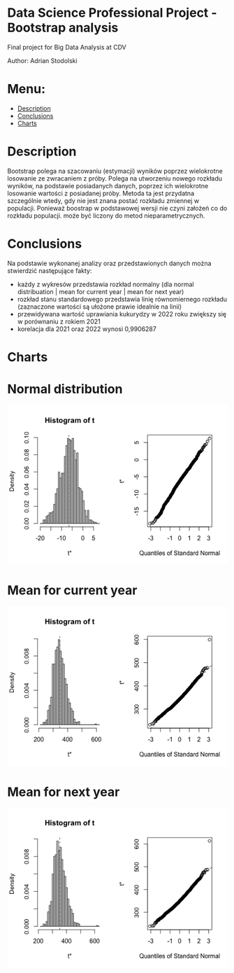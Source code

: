 # Data Science Professional Project - Bootstrap analysis
Final project for Big Data Analysis at CDV

Author: Adrian Stodolski

# Menu:
* [Description](https://github.com/adrianstodolski/Data_Science_Professional_Project/tree/main/Analiza%20Bootstrap#description)
* [Conclusions](https://github.com/adrianstodolski/Data_Science_Professional_Project/tree/main/Analiza%20Bootstrap#conclusions)
* [Charts](https://github.com/adrianstodolski/Data_Science_Professional_Project/tree/main/Analiza%20Bootstrap#charts)

# Description
Bootstrap polega na szacowaniu (estymacji) wyników poprzez wielokrotne losowanie ze zwracaniem z próby. Polega na utworzeniu nowego rozkładu wyników, na podstawie posiadanych danych, poprzez ich wielokrotne losowanie wartości z posiadanej próby. Metoda ta jest przydatna szczególnie wtedy, gdy nie jest znana postać rozkładu zmiennej w populacji. Ponieważ boostrap w podstawowej wersji nie czyni założeń co do rozkładu populacji. może być liczony do metod nieparametrycznych.


# Conclusions
Na podstawie wykonanej analizy oraz przedstawionych danych można stwierdzić następujące fakty:

* każdy z wykresów przedstawia rozkład normalny (dla normal distribuation | mean for current year | mean for next year)
* rozkład stanu standardowego przedstawia linię równomiernego rozkładu (zaznaczone wartości są ułożone prawie idealnie na linii)
* przewidywana wartość uprawiania kukurydzy w 2022 roku zwiększy się w porównaniu z rokiem 2021
* korelacja dla 2021 oraz 2022 wynosi 0,9906287

# Charts

# Normal distribution
![plot1](https://github.com/adrianstodolski/Data_Science_Professional_Project/blob/main/Analiza%20Bootstrap/normal_dist.png?raw=true)

# Mean for current year
![plot2](https://github.com/adrianstodolski/Data_Science_Professional_Project/blob/main/Analiza%20Bootstrap/current_mean.png?raw=true)

# Mean for next year
![plot3](https://github.com/adrianstodolski/Data_Science_Professional_Project/blob/main/Analiza%20Bootstrap/next_mean.png?raw=true)


